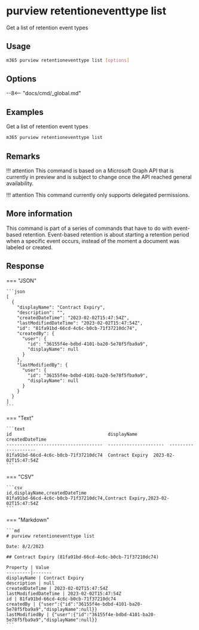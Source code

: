 # purview retentioneventtype list

Get a list of retention event types

## Usage

```sh
m365 purview retentioneventtype list [options]
```

## Options

--8<-- "docs/cmd/_global.md"

## Examples

Get a list of retention event types

```sh
m365 purview retentioneventtype list
```

## Remarks

!!! attention
    This command is based on a Microsoft Graph API that is currently in preview and is subject to change once the API reached general availability.

!!! attention
    This command currently only supports delegated permissions.

## More information

This command is part of a series of commands that have to do with event-based retention. Event-based retention is about starting a retention period when a specific event occurs, instead of the moment a document was labeled or created.

## Response


=== "JSON"

    ```json
    [
      {
        "displayName": "Contract Expiry",
        "description": "",
        "createdDateTime": "2023-02-02T15:47:54Z",
        "lastModifiedDateTime": "2023-02-02T15:47:54Z",
        "id": "81fa91bd-66cd-4c6c-b0cb-71f37210dc74",
        "createdBy": {
          "user": {
            "id": "36155f4e-bdbd-4101-ba20-5e78f5fba9a9",
            "displayName": null
          }
        },
        "lastModifiedBy": {
          "user": {
            "id": "36155f4e-bdbd-4101-ba20-5e78f5fba9a9",
            "displayName": null
          }
        }
      }
    ]
    ```

=== "Text"

    ```text
    id                                    displayName            createdDateTime
    ------------------------------------  ---------------------  --------------------
    81fa91bd-66cd-4c6c-b0cb-71f37210dc74  Contract Expiry  2023-02-02T15:47:54Z
    ```

=== "CSV"

    ```csv
    id,displayName,createdDateTime
    81fa91bd-66cd-4c6c-b0cb-71f37210dc74,Contract Expiry,2023-02-02T15:47:54Z
    ```

=== "Markdown"

    ```md
    # purview retentioneventtype list

    Date: 8/2/2023

    ## Contract Expiry (81fa91bd-66cd-4c6c-b0cb-71f37210dc74)

    Property | Value
    ---------|-------
    displayName | Contract Expiry
    description | null
    createdDateTime | 2023-02-02T15:47:54Z
    lastModifiedDateTime | 2023-02-02T15:47:54Z
    id | 81fa91bd-66cd-4c6c-b0cb-71f37210dc74
    createdBy | {"user":{"id":"36155f4e-bdbd-4101-ba20-5e78f5fba9a9","displayName":null}}
    lastModifiedBy | {"user":{"id":"36155f4e-bdbd-4101-ba20-5e78f5fba9a9","displayName":null}}
    ```
